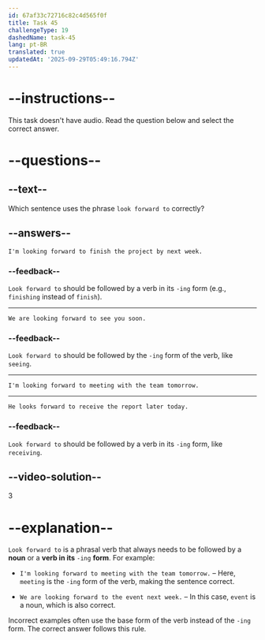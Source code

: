 ```yaml
---
id: 67af33c72716c82c4d565f0f
title: Task 45
challengeType: 19
dashedName: task-45
lang: pt-BR
translated: true
updatedAt: '2025-09-29T05:49:16.794Z'
---
```


# --instructions--

This task doesn't have audio. Read the question below and select the correct answer.

# --questions--

## --text--

Which sentence uses the phrase `look forward to` correctly?

## --answers--

`I'm looking forward to finish the project by next week.`

### --feedback--

`Look forward to` should be followed by a verb in its `-ing` form (e.g., `finishing` instead of `finish`).

---

`We are looking forward to see you soon.`

### --feedback--

`Look forward to` should be followed by the `-ing` form of the verb, like `seeing`.

---

`I'm looking forward to meeting with the team tomorrow.`

---

`He looks forward to receive the report later today.`

### --feedback--

`Look forward to` should be followed by a verb in its `-ing` form, like `receiving`.

## --video-solution--

3

# --explanation--  

`Look forward to` is a phrasal verb that always needs to be followed by a **noun** or a **verb in its** `-ing` **form**. For example:  

- `I'm looking forward to meeting with the team tomorrow.` – Here, `meeting` is the `-ing` form of the verb, making the sentence correct.

- `We are looking forward to the event next week.` – In this case, `event` is a noun, which is also correct.  

Incorrect examples often use the base form of the verb instead of the `-ing` form. The correct answer follows this rule.
